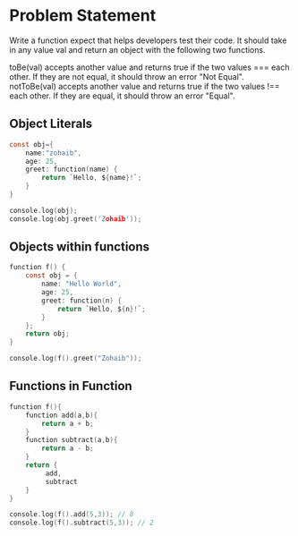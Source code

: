 # Problem Statement
Write a function expect that helps developers test their code. It should take in any value val and return an object with the following two functions.

toBe(val) accepts another value and returns true if the two values === each other. If they are not equal, it should throw an error "Not Equal".
notToBe(val) accepts another value and returns true if the two values !== each other. If they are equal, it should throw an error "Equal".
## Object Literals

```c
const obj={
    name:"zohaib",
    age: 25,
    greet: function(name) {
        return `Hello, ${name}!`;
    }
}

console.log(obj);
console.log(obj.greet('Zohaib')); 
```

## Objects within functions

```c
function f() {
    const obj = {
        name: "Hello World",
        age: 25,
        greet: function(n) {
            return `Hello, ${n}!`;
        }
    };
    return obj;
}   

console.log(f().greet("Zohaib"));
```
## Functions in Function

```c
function f(){
    function add(a,b){
        return a + b;
    }
    function subtract(a,b){
        return a - b;
    }
    return {
         add,
         subtract
    }
}

console.log(f().add(5,3)); // 8
console.log(f().subtract(5,3)); // 2
```
